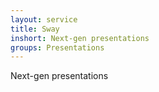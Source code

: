 ```yaml
---
layout: service
title: Sway
inshort: Next-gen presentations
groups: Presentations
---
```

Next-gen presentations
